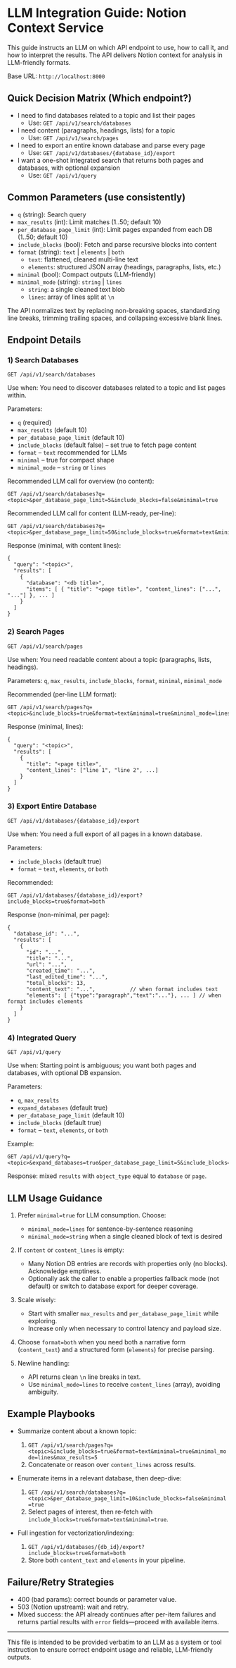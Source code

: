 # LLM Integration Guide: Notion Context Service

This guide instructs an LLM on which API endpoint to use, how to call it, and how to interpret the results. The API delivers Notion context for analysis in LLM-friendly formats.

Base URL: `http://localhost:8000`

## Quick Decision Matrix (Which endpoint?)

- I need to find databases related to a topic and list their pages
  - Use: `GET /api/v1/search/databases`
- I need content (paragraphs, headings, lists) for a topic
  - Use: `GET /api/v1/search/pages`
- I need to export an entire known database and parse every page
  - Use: `GET /api/v1/databases/{database_id}/export`
- I want a one-shot integrated search that returns both pages and databases, with optional expansion
  - Use: `GET /api/v1/query`

## Common Parameters (use consistently)

- `q` (string): Search query
- `max_results` (int): Limit matches (1..50; default 10)
- `per_database_page_limit` (int): Limit pages expanded from each DB (1..50; default 10)
- `include_blocks` (bool): Fetch and parse recursive blocks into content
- `format` (string): `text` | `elements` | `both`
  - `text`: flattened, cleaned multi-line text
  - `elements`: structured JSON array (headings, paragraphs, lists, etc.)
- `minimal` (bool): Compact outputs (LLM-friendly)
- `minimal_mode` (string): `string` | `lines`
  - `string`: a single cleaned text blob
  - `lines`: array of lines split at `\n`

The API normalizes text by replacing non-breaking spaces, standardizing line breaks, trimming trailing spaces, and collapsing excessive blank lines.

## Endpoint Details

### 1) Search Databases
`GET /api/v1/search/databases`

Use when: You need to discover databases related to a topic and list pages within.

Parameters:
- `q` (required)
- `max_results` (default 10)
- `per_database_page_limit` (default 10)
- `include_blocks` (default false) – set true to fetch page content
- `format` – `text` recommended for LLMs
- `minimal` – true for compact shape
- `minimal_mode` – `string` or `lines`

Recommended LLM call for overview (no content):
```
GET /api/v1/search/databases?q=<topic>&per_database_page_limit=5&include_blocks=false&minimal=true
```

Recommended LLM call for content (LLM-ready, per-line):
```
GET /api/v1/search/databases?q=<topic>&per_database_page_limit=50&include_blocks=true&format=text&minimal=true&minimal_mode=lines
```

Response (minimal, with content lines):
```
{
  "query": "<topic>",
  "results": [
    {
      "database": "<db title>",
      "items": [ { "title": "<page title>", "content_lines": ["...", "..."] }, ... ]
    }
  ]
}
```

### 2) Search Pages
`GET /api/v1/search/pages`

Use when: You need readable content about a topic (paragraphs, lists, headings).

Parameters: `q`, `max_results`, `include_blocks`, `format`, `minimal`, `minimal_mode`

Recommended (per-line LLM format):
```
GET /api/v1/search/pages?q=<topic>&include_blocks=true&format=text&minimal=true&minimal_mode=lines&max_results=5
```

Response (minimal, lines):
```
{
  "query": "<topic>",
  "results": [
    {
      "title": "<page title>",
      "content_lines": ["line 1", "line 2", ...]
    }
  ]
}
```

### 3) Export Entire Database
`GET /api/v1/databases/{database_id}/export`

Use when: You need a full export of all pages in a known database.

Parameters:
- `include_blocks` (default true)
- `format` – `text`, `elements`, or `both`

Recommended:
```
GET /api/v1/databases/{database_id}/export?include_blocks=true&format=both
```

Response (non-minimal, per page):
```
{
  "database_id": "...",
  "results": [
    {
      "id": "...",
      "title": "...",
      "url": "...",
      "created_time": "...",
      "last_edited_time": "...",
      "total_blocks": 13,
      "content_text": "...",           // when format includes text
      "elements": [ {"type":"paragraph","text":"..."}, ... ] // when format includes elements
    }
  ]
}
```

### 4) Integrated Query
`GET /api/v1/query`

Use when: Starting point is ambiguous; you want both pages and databases, with optional DB expansion.

Parameters:
- `q`, `max_results`
- `expand_databases` (default true)
- `per_database_page_limit` (default 10)
- `include_blocks` (default true)
- `format` – `text`, `elements`, or `both`

Example:
```
GET /api/v1/query?q=<topic>&expand_databases=true&per_database_page_limit=5&include_blocks=true&format=both
```

Response: mixed `results` with `object_type` equal to `database` or `page`.

## LLM Usage Guidance

1) Prefer `minimal=true` for LLM consumption. Choose:
   - `minimal_mode=lines` for sentence-by-sentence reasoning
   - `minimal_mode=string` when a single cleaned block of text is desired

2) If `content` or `content_lines` is empty:
   - Many Notion DB entries are records with properties only (no blocks). Acknowledge emptiness.
   - Optionally ask the caller to enable a properties fallback mode (not default) or switch to database export for deeper coverage.

3) Scale wisely:
   - Start with smaller `max_results` and `per_database_page_limit` while exploring.
   - Increase only when necessary to control latency and payload size.

4) Choose `format=both` when you need both a narrative form (`content_text`) and a structured form (`elements`) for precise parsing.

5) Newline handling:
   - API returns clean `\n` line breaks in text.
   - Use `minimal_mode=lines` to receive `content_lines` (array), avoiding ambiguity.

## Example Playbooks

- Summarize content about a known topic:
  1) `GET /api/v1/search/pages?q=<topic>&include_blocks=true&format=text&minimal=true&minimal_mode=lines&max_results=5`
  2) Concatenate or reason over `content_lines` across results.

- Enumerate items in a relevant database, then deep-dive:
  1) `GET /api/v1/search/databases?q=<topic>&per_database_page_limit=10&include_blocks=false&minimal=true`
  2) Select pages of interest, then re-fetch with `include_blocks=true&format=text&minimal=true`.

- Full ingestion for vectorization/indexing:
  1) `GET /api/v1/databases/{db_id}/export?include_blocks=true&format=both`
  2) Store both `content_text` and `elements` in your pipeline.

## Failure/Retry Strategies

- 400 (bad params): correct bounds or parameter value.
- 503 (Notion upstream): wait and retry.
- Mixed success: the API already continues after per-item failures and returns partial results with `error` fields—proceed with available items.

---
This file is intended to be provided verbatim to an LLM as a system or tool instruction to ensure correct endpoint usage and reliable, LLM-friendly outputs.
